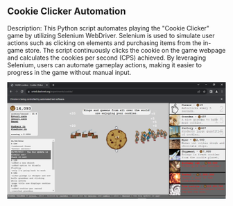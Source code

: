 ## Cookie Clicker Automation

Description: This Python script automates playing the "Cookie Clicker" game by utilizing Selenium WebDriver. Selenium is used to simulate user actions such as clicking on elements and purchasing items from the in-game store. The script continuously clicks the cookie on the game webpage and calculates the cookies per second (CPS) achieved. By leveraging Selenium, users can automate gameplay actions, making it easier to progress in the game without manual input.


![Alt Text](cookie.PNG)
